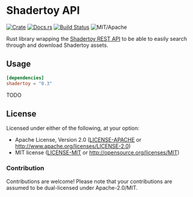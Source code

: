 # Shadertoy API

[![Crate](https://img.shields.io/crates/v/shadertoy.svg)](https://crates.io/crates/shadertoy)
[![Docs.rs](https://docs.rs/shadertoy/badge.svg)](https://docs.rs/shadertoy)
[![Build Status](https://travis-ci.com/repi/shadertoy-browser.svg?token=8SzG1tHkq3FpBRftmohU&branch=master)](https://travis-ci.com/repi/shadertoy-browser)
![MIT/Apache](https://img.shields.io/badge/license-MIT%2FApache-blue.svg)

Rust library wrapping the [Shadertoy REST API](http://shadertoy.com/api) to be able to easily search through and download Shadertoy assets.

## Usage

```toml
[dependencies]
shadertoy = "0.3"
```

TODO

## License

Licensed under either of the following, at your option:

* Apache License, Version 2.0 ([LICENSE-APACHE](LICENSE-APACHE) or http://www.apache.org/licenses/LICENSE-2.0)
* MIT license ([LICENSE-MIT](LICENSE-MIT) or http://opensource.org/licenses/MIT)

### Contribution

Contributions are welcome! Please note that your contributions are assumed to be dual-licensed under Apache-2.0/MIT.
